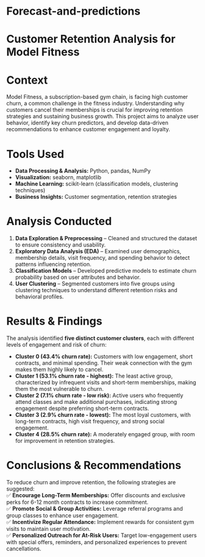 # Forecast-and-predictions
# Customer Retention Analysis for Model Fitness

# Context
Model Fitness, a subscription-based gym chain, is facing high customer churn, a common challenge in the fitness industry. Understanding why customers cancel their memberships is crucial for improving retention strategies and sustaining business growth. This project aims to analyze user behavior, identify key churn predictors, and develop data-driven recommendations to enhance customer engagement and loyalty.  

# Tools Used
- **Data Processing & Analysis:** Python, pandas, NumPy  
- **Visualization:** seaborn, matplotlib  
- **Machine Learning:** scikit-learn (classification models, clustering techniques)  
- **Business Insights:** Customer segmentation, retention strategies  

# Analysis Conducted
1. **Data Exploration & Preprocessing** – Cleaned and structured the dataset to ensure consistency and usability.  
2. **Exploratory Data Analysis (EDA)** – Examined user demographics, membership details, visit frequency, and spending behavior to detect patterns influencing retention.  
3. **Classification Models** – Developed predictive models to estimate churn probability based on user attributes and behavior.  
4. **User Clustering** – Segmented customers into five groups using clustering techniques to understand different retention risks and behavioral profiles.  

# Results & Findings
The analysis identified **five distinct customer clusters**, each with different levels of engagement and risk of churn:  
- **Cluster 0 (43.4% churn rate):** Customers with low engagement, short contracts, and minimal spending. Their weak connection with the gym makes them highly likely to cancel.  
- **Cluster 1 (53.1% churn rate - highest):** The least active group, characterized by infrequent visits and short-term memberships, making them the most vulnerable to churn.  
- **Cluster 2 (7.1% churn rate - low risk):** Active users who frequently attend classes and make additional purchases, indicating strong engagement despite preferring short-term contracts.  
- **Cluster 3 (2.9% churn rate - lowest):** The most loyal customers, with long-term contracts, high visit frequency, and strong social engagement.  
- **Cluster 4 (28.5% churn rate):** A moderately engaged group, with room for improvement in retention strategies.  

# Conclusions & Recommendations
To reduce churn and improve retention, the following strategies are suggested:  
✅ **Encourage Long-Term Memberships:** Offer discounts and exclusive perks for 6-12 month contracts to increase commitment.  
✅ **Promote Social & Group Activities:** Leverage referral programs and group classes to enhance user engagement.  
✅ **Incentivize Regular Attendance:** Implement rewards for consistent gym visits to maintain user motivation.  
✅ **Personalized Outreach for At-Risk Users:** Target low-engagement users with special offers, reminders, and personalized experiences to prevent cancellations.  
